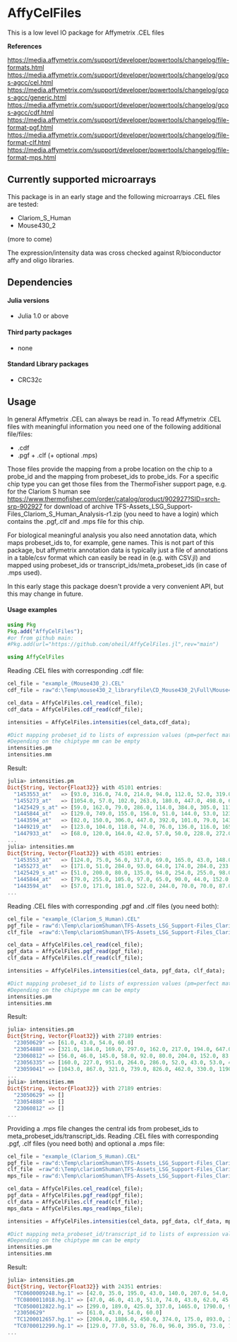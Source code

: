 # AffyCelFiles

This is a low level IO package for Affymetrix .CEL files

**References**

https://media.affymetrix.com/support/developer/powertools/changelog/file-formats.html
https://media.affymetrix.com/support/developer/powertools/changelog/gcos-agcc/cel.html
https://media.affymetrix.com/support/developer/powertools/changelog/gcos-agcc/generic.html
https://media.affymetrix.com/support/developer/powertools/changelog/gcos-agcc/cdf.html
https://media.affymetrix.com/support/developer/powertools/changelog/file-format-pgf.html
https://media.affymetrix.com/support/developer/powertools/changelog/file-format-clf.html
https://media.affymetrix.com/support/developer/powertools/changelog/file-format-mps.html

## Currently supported microarrays

This package is in an early stage and the following microarrays .CEL files are tested:
* Clariom_S_Human
* Mouse430_2

(more to come)

The expression/intensity data was cross checked against R/bioconductor affy and oligo libraries.

## Dependencies

#### Julia versions

* Julia 1.0 or above

#### Third party packages

* none

#### Standard Library packages

* CRC32c

## Usage

In general Affymetrix .CEL can always be read in. To read Affymetrix .CEL files with meaningful information you need one of the following additional file/files:
* .cdf
* .pgf + .clf (+ optional .mps)

Those files provide the mapping from a probe location on the chip to a probe_id and the mapping from probeset_ids to probe_ids. For a specific chip type you
can get those files from the ThermoFisher support page, e.g. for the Clariom S human see https://www.thermofisher.com/order/catalog/product/902927?SID=srch-srp-902927
for download of archive TFS-Assets_LSG_Support-Files_Clariom_S_Human_Analysis-r1.zip (you need to have a login) which contains the .pgf,.clf and .mps file for this chip.

For biological meaningful analysis you also need annotation data, which maps probeset_ids to, for example, gene names. This is not part of this package, but
affymetrix annotation data is typically just a file of annotations in a table/csv format which can easily be read in (e.g. with CSV.jl) and mapped using probeset_ids or transcript_ids/meta_probeset_ids (in case of .mps used).

In this early stage this package doesn't provide a very convenient API, but this may change in future.

#### Usage examples

```julia
using Pkg
Pkg.add("AffyCelFiles");
#or from github main:
#Pkg.add(url="https://github.com/oheil/AffyCelFiles.jl",rev="main")

using AffyCelFiles
```

Reading .CEL files with corresponding .cdf file:
```julia
cel_file = "example_(Mouse430_2).CEL"
cdf_file = raw"d:\Temp\mouse430_2_libraryfile\CD_Mouse430_2\Full\Mouse430_2\LibFiles\Mouse430_2.cdf"

cel_data = AffyCelFiles.cel_read(cel_file);
cdf_data = AffyCelFiles.cdf_read(cdf_file);

intensities = AffyCelFiles.intensities(cel_data,cdf_data);

#Dict mapping probeset_id to lists of expression values (pm=perfect match, mm=mismatch).
#Depending on the chiptype mm can be empty
intensities.pm
intensities.mm
```
Result:
```julia
julia> intensities.pm
Dict{String, Vector{Float32}} with 45101 entries:
  "1453553_at"   => [93.0, 316.0, 74.0, 214.0, 94.0, 112.0, 52.0, 319.0, 66.0, 74.0, 88.0]
  "1455273_at"   => [1054.0, 57.0, 102.0, 263.0, 180.0, 447.0, 498.0, 683.0, 1233.0, 196.0, 999.0]
  "1425429_s_at" => [59.0, 162.0, 79.0, 286.0, 114.0, 384.0, 305.0, 111.0, 106.0, 138.0, 572.0]
  "1445844_at"   => [129.0, 749.0, 155.0, 156.0, 51.0, 144.0, 53.0, 123.0, 136.0, 102.0, 63.0]
  "1443594_at"   => [82.0, 150.0, 306.0, 447.0, 392.0, 101.0, 79.0, 143.0, 108.0, 531.0, 70.0]
  "1449219_at"   => [123.0, 104.0, 118.0, 74.0, 76.0, 136.0, 116.0, 165.0, 175.0, 116.0, 88.0]
  "1447933_at"   => [68.0, 120.0, 164.0, 42.0, 57.0, 50.0, 228.0, 272.0, 92.0, 68.0, 65.0]
...
julia> intensities.mm
Dict{String, Vector{Float32}} with 45101 entries:
  "1453553_at"   => [124.0, 75.0, 56.0, 317.0, 69.0, 165.0, 43.0, 148.0, 100.0, 65.0, 143.0]
  "1455273_at"   => [171.0, 51.0, 284.0, 93.0, 64.0, 174.0, 284.0, 233.0, 169.0, 48.0, 119.0]
  "1425429_s_at" => [51.0, 200.0, 80.0, 135.0, 94.0, 254.0, 255.0, 98.0, 93.0, 61.0, 161.0]
  "1445844_at"   => [79.0, 255.0, 105.0, 97.0, 65.0, 90.0, 44.0, 152.0, 187.0, 56.0, 40.0]
  "1443594_at"   => [57.0, 171.0, 181.0, 522.0, 244.0, 70.0, 70.0, 87.0, 80.0, 1093.0, 53.0]
...
```

Reading .CEL files with corresponding .pgf and .clf files (you need both):
```julia
cel_file = "example_(Clariom_S_Human).CEL"
pgf_file = raw"d:\Temp\clariomShuman\TFS-Assets_LSG_Support-Files_Clariom_S_Human_Analysis-r1\Clariom_S_Human.r1.pgf"
clf_file  =raw"d:\Temp\clariomShuman\TFS-Assets_LSG_Support-Files_Clariom_S_Human_Analysis-r1\Clariom_S_Human.r1.clf"

cel_data = AffyCelFiles.cel_read(cel_file);
pgf_data = AffyCelFiles.pgf_read(pgf_file);
clf_data = AffyCelFiles.clf_read(clf_file);

intensities = AffyCelFiles.intensities(cel_data, pgf_data, clf_data);

#Dict mapping probeset_id to lists of expression values (pm=perfect match, mm=mismatch).
#Depending on the chiptype mm can be empty
intensities.pm
intensities.mm
```
Result:
```julia
julia> intensities.pm
Dict{String, Vector{Float32}} with 27189 entries:
  "23050629" => [61.0, 43.0, 54.0, 60.0]
  "23054888" => [321.0, 184.0, 169.0, 297.0, 162.0, 217.0, 194.0, 647.0, 124.0, 192.0]
  "23060812" => [56.0, 46.0, 145.0, 58.0, 92.0, 80.0, 204.0, 152.0, 83.0, 118.0]
  "23056335" => [160.0, 227.0, 951.0, 264.0, 286.0, 52.0, 43.0, 53.0, 48.0, 40.0]
  "23059041" => [1043.0, 867.0, 321.0, 739.0, 826.0, 462.0, 330.0, 1190.0, 1485.0, 1537.0]
...
julia> intensities.mm
Dict{String, Vector{Float32}} with 27189 entries:
  "23050629" => []
  "23054888" => []
  "23060812" => []
...
```
Providing a .mps file changes the central ids from probeset_ids to meta_probeset_ids/transcript_ids.
Reading .CEL files with corresponding .pgf, .clf files (you need both) and optional a .mps file:
```julia
cel_file = "example_(Clariom_S_Human).CEL"
pgf_file = raw"d:\Temp\clariomShuman\TFS-Assets_LSG_Support-Files_Clariom_S_Human_Analysis-r1\Clariom_S_Human.r1.pgf"
clf_file  =raw"d:\Temp\clariomShuman\TFS-Assets_LSG_Support-Files_Clariom_S_Human_Analysis-r1\Clariom_S_Human.r1.clf"
mps_file = raw"d:\Temp\clariomShuman\TFS-Assets_LSG_Support-Files_Clariom_S_Human_Analysis-r1\Clariom_S_Human.r1.mps"

cel_data = AffyCelFiles.cel_read(cel_file);
pgf_data = AffyCelFiles.pgf_read(pgf_file);
clf_data = AffyCelFiles.clf_read(clf_file);
mps_data = AffyCelFiles.mps_read(mps_file);

intensities = AffyCelFiles.intensities(cel_data, pgf_data, clf_data, mps_data);

#Dict mapping meta_probeset_id/transcript_id to lists of expression values (pm=perfect match, mm=mismatch).
#Depending on the chiptype mm can be empty
intensities.pm
intensities.mm
```
Result:
```julia
julia> intensities.pm
Dict{String, Vector{Float32}} with 24351 entries:
  "TC0600009248.hg.1" => [42.0, 35.0, 195.0, 43.0, 140.0, 207.0, 54.0, 111.0, 95.0, 70.0]
  "TC0800011018.hg.1" => [47.0, 46.0, 41.0, 51.0, 74.0, 43.0, 62.0, 45.0, 42.0, 34.0]
  "TC0500012822.hg.1" => [299.0, 189.0, 425.0, 337.0, 1465.0, 1790.0, 988.0, 784.0, 471.0, 1094.0]
  "23050629"          => [61.0, 43.0, 54.0, 60.0]
  "TC1200012657.hg.1" => [2004.0, 1886.0, 450.0, 374.0, 175.0, 893.0, 332.0, 1710.0, 1930.0, 1362.0]
  "TC0700012299.hg.1" => [129.0, 77.0, 53.0, 76.0, 96.0, 395.0, 73.0, 130.0, 95.0, 82.0]
...
```









